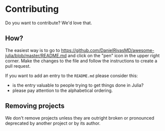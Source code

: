 
# Contributing

Do you want to contribute? We'd love that.


## How?

The easiest way is to go to https://github.com/DanielRivasMD/awesome-julia/blob/master/README.md and click on the "pen" icon in the upper right corner. Make the changes to the file and follow the instructions to create a pull request.

If you want to add an entry to the `README.md` please consider this:

- is the entry valuable to people trying to get things done in Julia?
- please pay attention to the alphabetical ordering.


## Removing projects

We don't remove projects unless they are outright broken or pronounced deprecated by another project or by its author.
